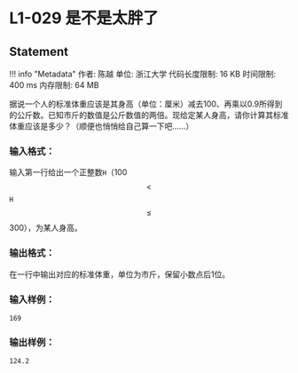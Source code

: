 
# L1-029 是不是太胖了

## Statement

!!! info "Metadata"
    作者: 陈越
    单位: 浙江大学
    代码长度限制: 16 KB
    时间限制: 400 ms
    内存限制: 64 MB

据说一个人的标准体重应该是其身高（单位：厘米）减去100、再乘以0.9所得到的公斤数。已知市斤的数值是公斤数值的两倍。现给定某人身高，请你计算其标准体重应该是多少？（顺便也悄悄给自己算一下吧……）

### 输入格式：

输入第一行给出一个正整数`H`（100 $$<$$ `H` $$\le$$ 300），为某人身高。

### 输出格式：

在一行中输出对应的标准体重，单位为市斤，保留小数点后1位。

### 输入样例：
```plaintext
169
```

### 输出样例：
```plaintext
124.2
```

